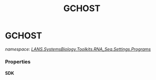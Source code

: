 ﻿---
title: GCHOST
---

# GCHOST
_namespace: [LANS.SystemsBiology.Toolkits.RNA_Seq.Settings.Programs](N-LANS.SystemsBiology.Toolkits.RNA_Seq.Settings.Programs.html)_






### Properties

#### SDK

